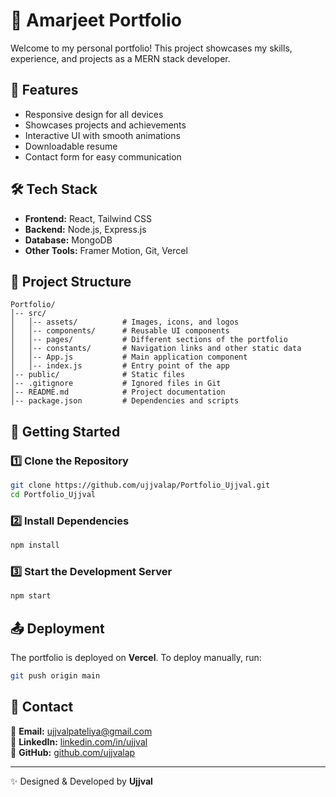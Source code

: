 
# 🚀 Amarjeet Portfolio

Welcome to my personal portfolio! This project showcases my skills, experience, and projects as a MERN stack developer.


## 📌 Features
- Responsive design for all devices
- Showcases projects and achievements
- Interactive UI with smooth animations
- Downloadable resume
- Contact form for easy communication

## 🛠️ Tech Stack
- **Frontend:** React, Tailwind CSS
- **Backend:** Node.js, Express.js
- **Database:** MongoDB
- **Other Tools:** Framer Motion, Git, Vercel

## 📂 Project Structure
```
Portfolio/
│-- src/
│   │-- assets/          # Images, icons, and logos
│   │-- components/      # Reusable UI components
│   │-- pages/           # Different sections of the portfolio
│   │-- constants/       # Navigation links and other static data
│   │-- App.js           # Main application component
│   │-- index.js         # Entry point of the app
│-- public/              # Static files
│-- .gitignore           # Ignored files in Git
│-- README.md            # Project documentation
│-- package.json         # Dependencies and scripts
```

## 🚀 Getting Started
### 1️⃣ Clone the Repository
```sh
git clone https://github.com/ujjvalap/Portfolio_Ujjval.git
cd Portfolio_Ujjval
```

### 2️⃣ Install Dependencies
```sh
npm install
```

### 3️⃣ Start the Development Server
```sh
npm start
```

## 📤 Deployment
The portfolio is deployed on **Vercel**.
To deploy manually, run:
```sh
git push origin main
```

## 📧 Contact
📩 **Email:** ujjvalpateliya@gmail.com  
🔗 **LinkedIn:** [linkedin.com/in/ujjval](https://linkedin.com/in/ujjval-pateliya-qwer2005)  
🐙 **GitHub:** [github.com/ujjvalap](https://github.com/ujjvalap)

---
✨ Designed & Developed by **Ujjval**
